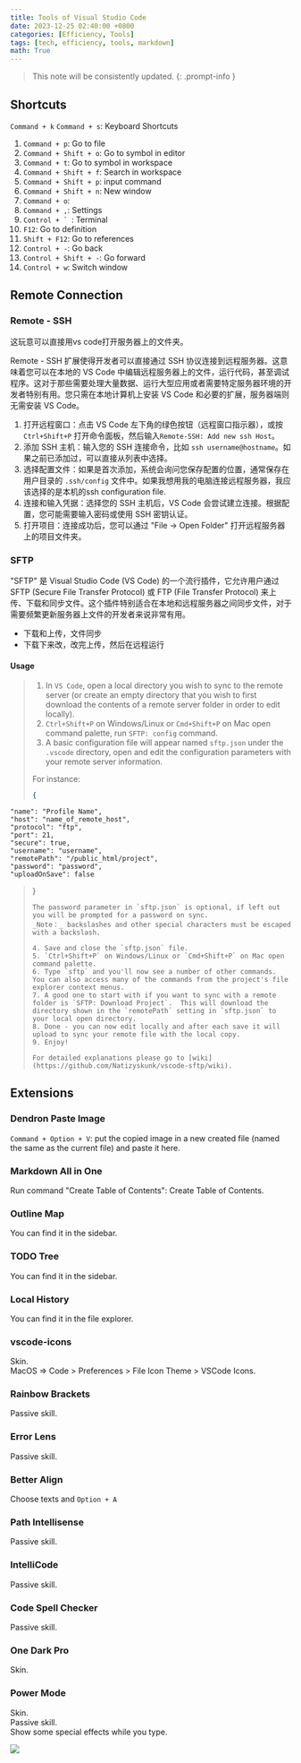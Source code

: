 ```yaml
---
title: Tools of Visual Studio Code
date: 2023-12-25 02:40:00 +0800
categories: [Efficiency, Tools]
tags: [tech, efficiency, tools, markdown]
math: True
---
```


> This note will be consistently updated.
{: .prompt-info }


## Shortcuts

`Command + k` `Command + s`: Keyboard Shortcuts

1. `Command + p`: Go to file
2. `Command + Shift + o`: Go to symbol in editor
3. `Command + t`: Go to symbol in workspace
4. `Command + Shift + f`: Search in workspace
5. `Command + Shift + p`: input command
6. `Command + Shift + n`: New window
7. `Command + o`: 
8. `Command + ,`: Settings
9. ``Control + ` ``: Terminal
10. `F12`: Go to definition
11. `Shift + F12`: Go to references
12. `Control + -`: Go back
13. `Control + Shift + -`: Go forward
14. `Control + w`: Switch window

## Remote Connection

### Remote - SSH

这玩意可以直接用vs code打开服务器上的文件夹。

Remote - SSH 扩展使得开发者可以直接通过 SSH 协议连接到远程服务器。这意味着您可以在本地的 VS Code 中编辑远程服务器上的文件，运行代码，甚至调试程序。这对于那些需要处理大量数据、运行大型应用或者需要特定服务器环境的开发者特别有用。您只需在本地计算机上安装 VS Code 和必要的扩展，服务器端则无需安装 VS Code。

1. 打开远程窗口：点击 VS Code 左下角的绿色按钮（远程窗口指示器），或按 `Ctrl+Shift+P` 打开命令面板，然后输入`Remote-SSH: Add new ssh Host`。
2. 添加 SSH 主机：输入您的 SSH 连接命令，比如 `ssh username@hostname`。如果之前已添加过，可以直接从列表中选择。
3. 选择配置文件：如果是首次添加，系统会询问您保存配置的位置，通常保存在用户目录的 `.ssh/config` 文件中。如果我想用我的电脑连接远程服务器，我应该选择的是本机的ssh configuration file.
4. 连接和输入凭据：选择您的 SSH 主机后，VS Code 会尝试建立连接。根据配置，您可能需要输入密码或使用 SSH 密钥认证。
5. 打开项目：连接成功后，您可以通过 "File -> Open Folder" 打开远程服务器上的项目文件夹。

### SFTP

"SFTP" 是 Visual Studio Code (VS Code) 的一个流行插件，它允许用户通过 SFTP (Secure File Transfer Protocol) 或 FTP (File Transfer Protocol) 来上传、下载和同步文件。这个插件特别适合在本地和远程服务器之间同步文件，对于需要频繁更新服务器上文件的开发者来说非常有用。

- 下载和上传，文件同步
- 下载下来改，改完上传，然后在远程运行

#### Usage

> 1. In `VS Code`, open a local directory you wish to sync to the remote server (or create an empty directory
that you wish to first download the contents of a remote server folder in order to edit locally).
> 2. `Ctrl+Shift+P` on Windows/Linux or `Cmd+Shift+P` on Mac open command palette, run `SFTP: config` command.
> 3. A basic configuration file will appear named `sftp.json` under the `.vscode` directory, open and edit the configuration parameters with your remote server information.
> 
> For instance:
> ```json
> {
    "name": "Profile Name",
    "host": "name_of_remote_host",
    "protocol": "ftp",
    "port": 21,
    "secure": true,
    "username": "username",
    "remotePath": "/public_html/project",
    "password": "password",
    "uploadOnSave": false
> }
> ```
> The password parameter in `sftp.json` is optional, if left out you will be prompted for a password on sync.
> _Note：_ backslashes and other special characters must be escaped with a backslash.
> 
> 4. Save and close the `sftp.json` file.
> 5. `Ctrl+Shift+P` on Windows/Linux or `Cmd+Shift+P` on Mac open command palette.
> 6. Type `sftp` and you'll now see a number of other commands. You can also access many of the commands from the project's file explorer context menus.
> 7. A good one to start with if you want to sync with a remote folder is `SFTP: Download Project`.  This will download the directory shown in the `remotePath` setting in `sftp.json` to your local open directory.
> 8. Done - you can now edit locally and after each save it will upload to sync your remote file with the local copy.
> 9. Enjoy!
> 
> For detailed explanations please go to [wiki](https://github.com/Natizyskunk/vscode-sftp/wiki).

## Extensions

### Dendron Paste Image

`Command + Option + V`: put the copied image in a new created file (named the same as the current file) and paste it here.

### Markdown All in One

Run command "Create Table of Contents": Create Table of Contents.

### Outline Map
You can find it in the sidebar.

### TODO Tree
You can find it in the sidebar.

### Local History
You can find it in the file explorer.

### vscode-icons
Skin.  
MacOS => Code > Preferences > File Icon Theme > VSCode Icons.

### Rainbow Brackets
Passive skill.

### Error Lens
Passive skill.

### Better Align
Choose texts and `Option + A`

### Path Intellisense
Passive skill.

### IntelliCode
Passive skill.

### Code Spell Checker
Passive skill.


### One Dark Pro
Skin.

### Power Mode
Skin.  
Passive skill.  
Show some special effects while you type.

![](../../../assets/img/2023-12-25-VSCode/img_2023-12-27-09-07-04.png)


